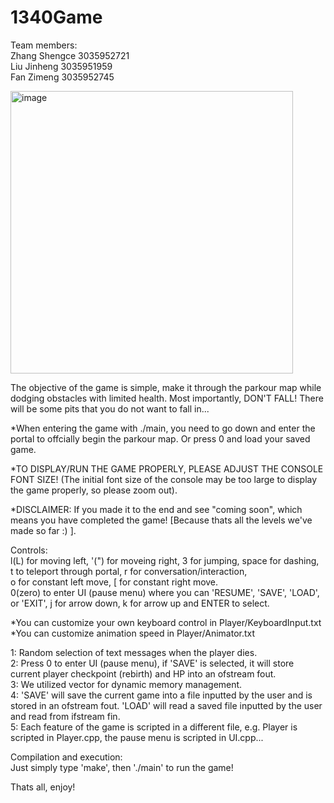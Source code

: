 # 1340Game
Team members: <br />
Zhang Shengce 3035952721 <br />
Liu Jinheng 3035951959 <br />
Fan Zimeng 3035952745

<img width="452" alt="image" src="https://user-images.githubusercontent.com/114755880/205676312-f6686a6f-d5a1-42fc-be16-ba2ba878d04e.png">

The objective of the game is simple, make it through the parkour map while dodging obstacles with limited health. Most importantly, DON'T FALL! There will be some pits that you do not want to fall in...

*When entering the game with ./main, you need to go down and enter the portal to offcially begin the parkour map. Or press 0 and load your saved game.

*TO DISPLAY/RUN THE GAME PROPERLY, PLEASE ADJUST THE CONSOLE FONT SIZE! (The initial font size of the console may be too large to display the game properly, so please zoom out).

*DISCLAIMER: If you made it to the end and see "coming soon", which means you have completed the game! [Because thats all the levels we've made so far :) ].

Controls: <br />
l(L) for moving left, '(") for moveing right, 3 for jumping, space for dashing, <br />
t to teleport through portal, r for conversation/interaction, <br />
o for constant left move, [ for constant right move. <br />
0(zero) to enter UI (pause menu) where you can 'RESUME', 'SAVE', 'LOAD', or 'EXIT', j for arrow down, k for arrow up and ENTER to select.

*You can customize your own keyboard control in Player/KeyboardInput.txt <br />
*You can customize animation speed in Player/Animator.txt

1: Random selection of text messages when the player dies. <br />
2: Press 0 to enter UI (pause menu), if 'SAVE' is selected, it will store current player checkpoint (rebirth) and HP into an ofstream fout. <br />
3: We utilized vector for dynamic memory management. <br />
4: 'SAVE' will save the current game into a file inputted by the user and is stored in an ofstream fout. 'LOAD' will read a saved file inputted by the user and read from ifstream fin. <br />
5: Each feature of the game is scripted in a different file, e.g. Player is scripted in Player.cpp, the pause menu is scripted in UI.cpp...

Compilation and execution: <br />
Just simply type 'make', then './main' to run the game!

Thats all, enjoy!

